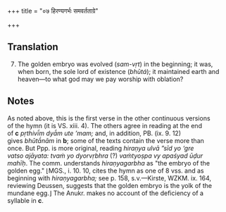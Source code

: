 +++
title = "०७ हिरण्यगर्भः समवर्तताग्रे"

+++
## Translation
7. The golden embryo was evolved (*sam-vṛt*) in the beginning; it was,  
when born, the sole lord of existence (*bhūtá*); it maintained earth and  
heaven—to what god may we pay worship with oblation?

## Notes
As noted above, this is the first verse in the other continuous versions  
of the hymn (it is VS. xiii. 4). The others agree in reading at the end  
of **c** *pṛthivī́m dyā́m ute ’mam;* and, in addition, PB. (ix. 9. 12)  
gives *bhūtā́nām* in **b**; some of the texts contain the verse more than  
once. But Ppp. is more original, reading *hiraṇya ulvā ”sīd yo ‘gre  
vatso ajāyata: tvaṁ yo dyorvṛbhra* (?) *vaṁtyoṣpa vy apaśyad ūḍur  
mahīḥ*. The comm. understands *hiraṇyagarbha* as "the embryo of the  
golden egg." ⌊MGS., i. 10. 10, cites the hymn as one of 8 vss. and as  
beginning with *hiraṇyagarbha;* see p. 158, s.v.—Kirste, WZKM. ix. 164,  
reviewing Deussen, suggests that the golden embryo is the yolk of the  
mundane egg.⌋ The Anukr. makes no account of the deficiency of a  
syllable in **c**.
